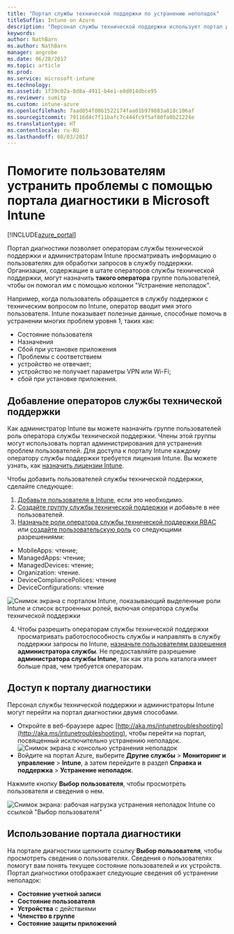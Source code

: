 ```yaml
---
title: "Портал службы технической поддержки по устранению неполадок"
titleSuffix: Intune on Azure
description: "Персонал службы технической поддержки использует портал диагностики для устранения технических проблем пользователей"
keywords: 
author: NathBarn
ms.author: NathBarn
manager: angrobe
ms.date: 06/28/2017
ms.topic: article
ms.prod: 
ms.service: microsoft-intune
ms.technology: 
ms.assetid: 1f39c02a-8d8a-4911-b4e1-e8d014dbce95
ms.reviewer: sumitp
ms.custom: intune-azure
ms.openlocfilehash: 7aad054f0861522174faa01b979083a818c106af
ms.sourcegitcommit: 79116d4c7f11bafc7c444fc9f5af80fa0b21224e
ms.translationtype: HT
ms.contentlocale: ru-RU
ms.lasthandoff: 08/03/2017
---
```

# <a name="help-users-with-the-troubleshooting-portal-in-microsoft-intune"></a>Помогите пользователям устранить проблемы с помощью портала диагностики в Microsoft Intune

[!INCLUDE[azure_portal](./includes/azure_portal.md)]

Портал диагностики позволяет операторам службы технической поддержки и администраторам Intune просматривать информацию о пользователях для обработки запросов в службу поддержки. Организации, содержащие в штате операторов службы технической поддержки, могут назначить **такого оператора** группе пользователей, чтобы он помогал им с помощью колонки "Устранение неполадок".

Например, когда пользователь обращается в службу поддержки с техническим вопросом по Intune, оператор вводит имя этого пользователя. Intune показывает полезные данные, способные помочь в устранении многих проблем уровня 1, таких как:
- Состояние пользователя
- Назначения
- Сбой при установке приложения
- Проблемы с соответствием
- устройство не отвечает;
-   устройство не получает параметры VPN или Wi-Fi;
-   сбой при установке приложения.


## <a name="add-help-desk-operators"></a>Добавление операторов службы технической поддержки
Как администратор Intune вы можете назначить группе пользователей роль оператора службы технической поддержки. Члены этой группы могут использовать портал администрирования для устранения проблем пользователей. Для доступа к порталу Intune каждому оператору службы поддержки требуется лицензия Intune. Вы можете узнать, как [назначить лицензии Intune](licenses-assign.md).

Чтобы добавить пользователей службы технической поддержки, сделайте следующее:
1. [Добавьте пользователя в Intune](users-add.md), если это необходимо.
2. [Создайте группу службы технической поддержки](groups-add.md) и добавьте в нее пользователей.
3. [Назначьте роли оператора службы технической поддержки RBAC](role-based-access-control.md#built-in-roles) или [создайте пользовательскую роль](role-based-access-control.md#custom-roles) со следующими разрешениями:
  - MobileApps: чтение;
  - ManagedApps: чтение;
  - ManagedDevices: чтение;
  - Organization: чтение.
  - DeviceCompliancePolices: чтение
  - DeviceConfigurations: чтение

  ![Снимок экрана с порталом Intune, показывающий выделенные роли Intune и список встроенных ролей, включая оператора службы технической поддержки](./media/help-desk-user-add.png)

4. Чтобы разрешить операторам службы технической поддержки просматривать работоспособность службы и направлять в службу поддержки запросы по Intune, [назначьте пользователям разрешения](https://docs.microsoft.com/azure/active-directory/active-directory-users-assign-role-azure-portal) **администратора службы**. Не предоставляйте разрешение **администратора службы Intune**, так как эта роль каталога имеет больше прав, чем требуется операторам.

## <a name="access-the-troubleshooting-portal"></a>Доступ к порталу диагностики

Персонал службы технической поддержки и администраторы Intune могут перейти на портал диагностики двумя способами.
- Откройте в веб-браузере адрес [http://aka.ms/intunetroubleshooting](http://aka.ms/intunetroubleshooting), чтобы перейти на портал, посвященный исключительно устранению неполадок.
  ![Снимок экрана с консолью устранения неполадок](./media/help-desk-console.png)
- Войдите на портал Azure, выберите **Другие службы** > **Мониторинг и управление** > **Intune**, а затем перейдите в раздел **Справка и поддержка** > **Устранение неполадок**.

Нажмите кнопку **Выбор пользователя**, чтобы просмотреть пользователя и сведения о нем.

![Снимок экрана: рабочая нагрузка устранения неполадок Intune со ссылкой "Выбор пользователя"](media/help-desk-user.png)

## <a name="use-the-troubleshooting-portal"></a>Использование портала диагностики

На портале диагностики щелкните ссылку **Выбор пользователя**, чтобы просмотреть сведения о пользователях. Сведения о пользователях помогут вам понять текущее состояние пользователей и их устройств. Портал диагностики отображает следующие сведения об устранении неполадок:
- **Состояние учетной записи**
- **Состояние пользователя**
- **Устройства** с действиями
- **Членство в группе**
- **Состояние защиты приложений**

